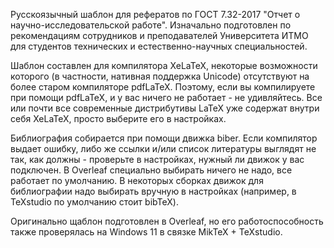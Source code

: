 Русскоязычный шаблон для рефератов по ГОСТ 7.32-2017 "Отчет о научно-исследовательской работе". Изначально подготовлен по рекомендациям сотрудников и преподавателей Университета ИТМО для студентов технических и естественно-научных специальностей. 

Шаблон составлен для компилятора XeLaTeX, некоторые возможности которого (в частности, нативная поддержка Unicode) отсутствуют на более старом компиляторе pdfLaTeX. Поэтому, если вы компилируете при помощи pdfLaTeX, и у вас ничего не работает - не удивляйтесь. Все или почти все современные дистрибутивы LaTeX уже содержат внутри себя XeLaTeX, просто выберите его в настройках.

Библиография собирается при помощи движка biber. Если компилятор выдает ошибку, либо же ссылки и/или список литературы выглядят не так, как должны - проверьте в настройках, нужный ли движок у вас подключен. В Overleaf специально выбирать ничего не надо, все работает по умолчанию. В некоторых сборках движок для библиографии надо выбирать вручную в настройках (например, в TeXstudio по умолчанию стоит bibTeX).

Оригинально щаблон подготовлен в Overleaf, но его работоспособность также проверялась на Windows 11 в связке MikTeX + TeXstudio.